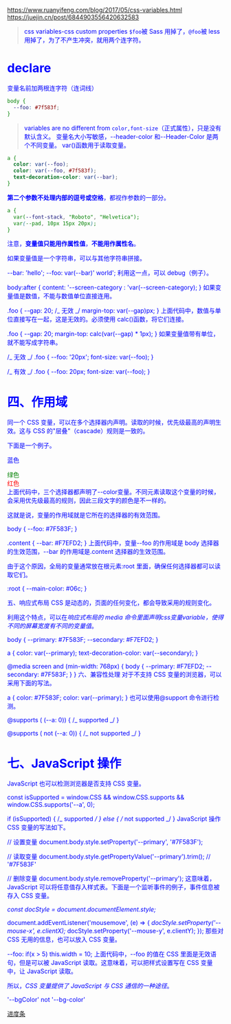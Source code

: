 https://www.ruanyifeng.com/blog/2017/05/css-variables.html
https://juejin.cn/post/6844903556420632583

> css variables-css custom properties
> `$foo`被 Sass 用掉了，`@foo`被 less 用掉了，为了不产生冲突，就用两个连字符。

# declare

变量名前加两根连字符（连词线）

```css
body {
  --foo: #7f583f;
}
```

> variables are no different from `color,font-size`（正式属性），只是没有默认含义。
> 变量名大小写敏感，--header-color 和--Header-Color 是两个不同变量。
> var()函数用于读取变量。

```css
a {
  color: var(--foo);
  color: var(--foo, #7f583f);
  text-decoration-color: var(--bar);
}
```

**第二个参数不处理内部的逗号或空格**，都视作参数的一部分。

```css
a {
  var(--font-stack, "Roboto", "Helvetica");
  var(--pad, 10px 15px 20px);
}
```

注意，**变量值只能用作属性值**，**不能用作属性名**。

如果变量值是一个字符串，可以与其他字符串拼接。

--bar: 'hello';
--foo: var(--bar)' world';
利用这一点，可以 debug（例子）。

body:after {
content: '--screen-category : 'var(--screen-category);
}
如果变量值是数值，不能与数值单位直接连用。

.foo {
--gap: 20;
/_ 无效 _/
margin-top: var(--gap)px;
}
上面代码中，数值与单位直接写在一起，这是无效的。必须使用 calc()函数，将它们连接。

.foo {
--gap: 20;
margin-top: calc(var(--gap) \* 1px);
}
如果变量值带有单位，就不能写成字符串。

/_ 无效 _/
.foo {
--foo: '20px';
font-size: var(--foo);
}

/_ 有效 _/
.foo {
--foo: 20px;
font-size: var(--foo);
}

# 四、作用域

同一个 CSS 变量，可以在多个选择器内声明。读取的时候，优先级最高的声明生效。这与 CSS 的"层叠"（cascade）规则是一致的。

下面是一个例子。

<style>
  :root { --color: blue; }
  div { --color: green; }
  #alert { --color: red; }
  * { color: var(--color); }
</style>

<p>蓝色</p>
<div>绿色</div>
<div id="alert">红色</div>
上面代码中，三个选择器都声明了--color变量。不同元素读取这个变量的时候，会采用优先级最高的规则，因此三段文字的颜色是不一样的。

这就是说，变量的作用域就是它所在的选择器的有效范围。

body {
--foo: #7F583F;
}

.content {
--bar: #F7EFD2;
}
上面代码中，变量--foo 的作用域是 body 选择器的生效范围，--bar 的作用域是.content 选择器的生效范围。

由于这个原因，全局的变量通常放在根元素:root 里面，确保任何选择器都可以读取它们。

:root {
--main-color: #06c;
}

五、响应式布局
CSS 是动态的，页面的任何变化，都会导致采用的规则变化。

利用这个特点，可以在*响应式布局的 media 命令里面声明css变量variable，使得不同的屏幕宽度有不同的变量值*。

body {
--primary: #7F583F;
--secondary: #F7EFD2;
}

a {
color: var(--primary);
text-decoration-color: var(--secondary);
}

@media screen and (min-width: 768px) {
body {
--primary: #F7EFD2;
--secondary: #7F583F;
}
}
六、兼容性处理
对于不支持 CSS 变量的浏览器，可以采用下面的写法。

a {
color: #7F583F;
color: var(--primary);
}
也可以使用@support 命令进行检测。

@supports ( (--a: 0)) {
/_ supported _/
}

@supports ( not (--a: 0)) {
/_ not supported _/
}

# 七、JavaScript 操作

JavaScript 也可以检测浏览器是否支持 CSS 变量。

const isSupported =
window.CSS &&
window.CSS.supports &&
window.CSS.supports('--a', 0);

if (isSupported) {
/_ supported _/
} else {
/_ not supported _/
}
JavaScript 操作 CSS 变量的写法如下。

// 设置变量
document.body.style.setProperty('--primary', '#7F583F');

// 读取变量
document.body.style.getPropertyValue('--primary').trim();
// '#7F583F'

// 删除变量
document.body.style.removeProperty('--primary');
这意味着，JavaScript 可以将任意值存入样式表。下面是一个监听事件的例子，事件信息被存入 CSS 变量。

*const docStyle = document.documentElement.style;*

document.addEventListener('mousemove', (e) => {
*docStyle.setProperty('--mouse-x', e.clientX);*
docStyle.setProperty('--mouse-y', e.clientY);
});
那些对 CSS 无用的信息，也可以放入 CSS 变量。

--foo: if(x > 5) this.width = 10;
上面代码中，--foo 的值在 CSS 里面是无效语句，但是可以被 JavaScript 读取。这意味着，可以把样式设置写在 CSS 变量中，让 JavaScript 读取。

所以，*CSS 变量提供了 JavaScript 与 CSS 通信的一种途径*。

'--bgColor' not '--bg-color'

[进度条](https://segmentfault.com/a/1190000039011440)
